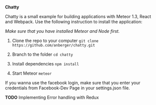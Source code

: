 **Chatty**

Chatty is a small example for building applications with Meteor 1.3, React and Webpack. 
Use the following instruction to install the application: 

_Make sure that you have installed Meteor and Node first._

1) Clone the repo to your computer
`git clone https://github.com/anberger/chatty.git`

2) Branch to the folder
`cd chatty`

3) Install dependencies 
`npm install`

4) Start Meteor
`meteor`

If you wanna use the facebook login, make sure that you enter your credentials from 
Facebook-Dev Page in your settings.json file. 

**TODO**
Implementing Error handling with Redux

